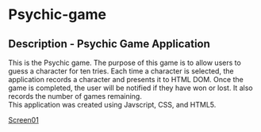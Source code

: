 # Psychic-game

## Description - Psychic Game Application
This is the Psychic game. The purpose of this game is to allow users to guess a character for ten tries. Each time a character is selected, the application records a character and presents it to HTML DOM. Once the game is completed, the user will be notified if they have won or lost. It also records the number of games remaining.  
This application was created using Javscript, CSS, and HTML5. 

[Screen01](https://github.com/DiggsNG/Psychic-game/blob/master/assets/images/Screen01.PNG)
